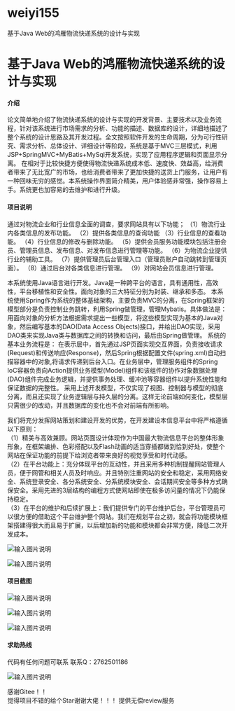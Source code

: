 # weiyi155
基于Java Web的鸿雁物流快递系统的设计与实现

# 基于Java Web的鸿雁物流快递系统的设计与实现




#### 介绍
论文简单地介绍了物流快递系统的设计与实现的开发背景、主要技术以及业务流程，针对该系统进行市场需求的分析、功能的描述、数据库的设计，详细地描述了整个系统的设计思路及其开发过程。全文按照软件开发的生命周期，分为可行性研究、需求分析、总体设计、详细设计等阶段，系统是基于MVC三层模式，利用JSP+SpringMVC+MyBatis+MySql开发系统，实现了应用程序逻辑和页面显示分离。
在相对于比较快捷方便使得物流快递系统成本低、速度快、效益高，给消费者带来了无比宽广的市场，也给消费者带来了更加快捷的送货上门服务，让用户有一种回味无穷的感觉。本系统操作界面简介精美，用户体验感非常强，操作容易上手。系统更也加容易的去维护和进行升级。









#### 项目说明
通过对物流企业和行业信息全面的调查，要求网站具有以下功能；
（1）物流行业内各类信息的发布功能。
（2）提供各类信息的查询功能
（3）行业信息的查看功能。
（4）行业信息的修改与删除功能。
（5）提供会员服务功能模块包括注册会员、管理员信息、发布信息、对发布信息进行管理等功能。
（6）为物流企业提供行业的辅助工具。
（7）提供管理员后台管理入口（管理员账户自动跳转到管理页面）。
（8）通过后台对各类信息进行管理。
（9）对网站会员信息进行管理。

本系统使用Java语言进行开发。Java是一种跨平台的语言，具有通用性，高效性，平台移植性和安全性。面向对象的三大特征分别为封装、继承和多态。
本系统使用Spring作为系统的整体基础架构，主要负责MVC的分离，在Spring框架的模型部分是负责控制业务跳转，利用Spring做管理，管理Mybatis。具体做法是：用面向对象的分析方法根据需求提出一些模型，将这些模型实现为基本的Java对象，然后编写基本的DAO(Data Access Objects)接口，并给出DAO实现，采用DAO类来实现Java类与数据库之间的转换和访问，最后由Spring做管理。
系统的基本业务流程是： 在表示层中，首先通过JSP页面实现交互界面，负责接收请求(Request)和传送响应(Response)，然后Spring根据配置文件(spring.xml)自动扫描容器中的对象,将请求传递到后台入口。在业务层中，管理服务组件的Spring IoC容器负责向Action提供业务模型(Model)组件和该组件的协作对象数据处理(DAO)组件完成业务逻辑，并提供事务处理、缓冲池等容器组件以提升系统性能和保证数据的完整性。
采用上述开发模型，不仅实现了视图、控制器与模型的彻底分离，而且还实现了业务逻辑层与持久层的分离。这样无论前端如何变化，模型层只需很少的改动，并且数据库的变化也不会对前端有所影响。

我们将充分发挥网站策划和建设开发的优势，在开发建设本信息平台中将严格遵循以下原则：           
（1）精美与高效兼顾。网站页面设计体现作为中国最大物流信息平台的整体形象形象，在框架编排、色彩搭配以及Flash动画的适当穿插都做到恰到好处，使整个网站在保证功能的前提下给浏览者带来良好的视觉享受和时代动感。            
（2）在平台功能上：充分体现平台的互动性，并且采用多种机制提醒网站管理人员，便于网管和相关人员及时响应。并且特别注重网站的安全和稳定，采用网络安全、系统登录安全、各分系统安全、分系统模块安全、会话期间安全等多种方式确保安全。采用先进的3层结构的编程方式使网站即使在极多访问量的情况下仍能保持稳定。           
（3）在平台的维护和后续扩展上：我们提供专门的平台维护后台，平台管理员可以很方便的借助这个平台维护整个网站。我们在规划平台之初，就会将功能模块框架搭建得很大而且易于扩展，以后增加新的功能和模块都会非常方便，降低二次开发成本。

![输入图片说明](https://images.gitee.com/uploads/images/2021/0201/233517_02af3562_8621591.png "屏幕截图.png")

![输入图片说明](https://images.gitee.com/uploads/images/2021/0201/233522_899cb9f2_8621591.png "屏幕截图.png")



#### 项目截图
![输入图片说明](https://images.gitee.com/uploads/images/2021/0201/233531_39192509_8621591.png "屏幕截图.png")

![输入图片说明](https://images.gitee.com/uploads/images/2021/0201/233539_249d3c39_8621591.png "屏幕截图.png")

![输入图片说明](https://images.gitee.com/uploads/images/2021/0201/233546_e2b73950_8621591.png "屏幕截图.png")


#### 求助热线


代码有任何问题可联系
联系Q：2762501186

                            
![输入图片说明](https://images.gitee.com/uploads/images/2020/1119/003728_cd598bb9_4865385.jpeg "微信.jpg")           

感谢Gitee！！  
觉得项目不错的给个Star谢谢大佬！！！
提供无偿review服务

